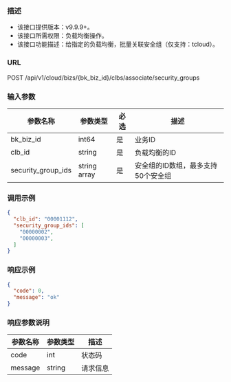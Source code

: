 ### 描述

- 该接口提供版本：v9.9.9+。
- 该接口所需权限：负载均衡操作。
- 该接口功能描述：给指定的负载均衡，批量关联安全组（仅支持：tcloud）。

### URL

POST /api/v1/cloud/bizs/{bk_biz_id}/clbs/associate/security_groups

### 输入参数

| 参数名称            | 参数类型        | 必选 | 描述          |
|--------------------|---------------|------|--------------|
| bk_biz_id          | int64         | 是   | 业务ID        |
| clb_id             | string        | 是   | 负载均衡的ID   |
| security_group_ids | string array  | 是   | 安全组的ID数组，最多支持50个安全组 |

### 调用示例

```json
{
  "clb_id": "00001112",
  "security_group_ids": [
    "00000002",
    "00000003",
  ]
}
```

### 响应示例

```json
{
  "code": 0,
  "message": "ok"
}
```

### 响应参数说明

| 参数名称  | 参数类型  | 描述    |
|---------|----------|---------|
| code    | int      | 状态码   |
| message | string   | 请求信息 |
